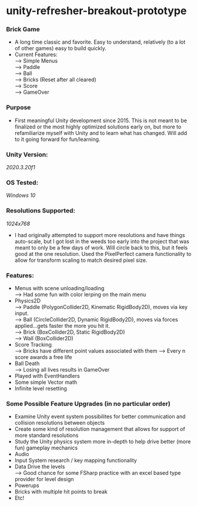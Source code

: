 # unity-refresher-breakout-prototype

### Brick Game
- A long time classic and favorite. Easy to understand, relatively (to a lot of other games) easy to build quickly.
- Current Features:  
--> Simple Menus  
--> Paddle  
--> Ball  
--> Bricks (Reset after all cleared)  
--> Score  
--> GameOver  

### Purpose
- First meaningful Unity development since 2015. This is not meant to be finalized or the most highly optimized solutions early on, but more to refamiliarize myself with Unity and to learn what has changed. Will add to it going forward for fun/learning.

### Unity Version:  
*2020.3.20f1*

### OS Tested:  
*Windows 10*

### Resolutions Supported:  
*1024x768*
- I had originally attempted to support more resolutions and have things auto-scale, but I got lost in the weeds too early into the project that was meant to only be a few days of work. Will circle back to this, but it feels good at the one resolution. Used the PixelPerfect camera functionality to allow for transform scaling to match desired pixel size.

### Features:  
- Menus with scene unloading/loading  
--> Had some fun with color lerping on the main menu
- Physics2D  
--> Paddle (PolygonCollider2D, Kinematic RigidBody2D), moves via key input.  
--> Ball (CircleCollider2D, Dynamic RigidBody2D), moves via forces applied...gets faster the more you hit it.  
--> Brick (BoxCollider2D, Static RigidBody2D)  
--> Wall (BoxCollider2D)  
- Score Tracking  
--> Bricks have different point values associated with them
--> Every n score awards a free life
- Ball Death  
--> Losing all lives results in GameOver
- Played with EventHandlers
- Some simple Vector math
- Infinite level resetting

### Some Possible Feature Upgrades (in no particular order)
- Examine Unity event system possibilites for better communication and collision resolutions between objects
- Create some kind of resolution management that allows for support of more standard resolutions
- Study the Unity physics system more in-depth to help drive better (more fun) gameplay mechanics
- Audio
- Input System research / key mapping functionality
- Data Drive the levels  
--> Good chance for some FSharp practice with an excel based type provider for level design
- Powerups
- Bricks with multiple hit points to break
- Etc!
